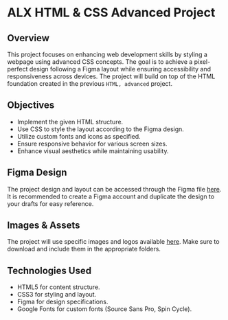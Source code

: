 # ALX HTML & CSS Advanced Project

## Overview
This project focuses on enhancing web development skills by styling a webpage using advanced CSS concepts. The goal is to achieve a pixel-perfect design following a Figma layout while ensuring accessibility and responsiveness across devices. The project will build on top of the HTML foundation created in the previous `HTML, advanced` project.

## Objectives
- Implement the given HTML structure.
- Use CSS to style the layout according to the Figma design.
- Utilize custom fonts and icons as specified.
- Ensure responsive behavior for various screen sizes.
- Enhance visual aesthetics while maintaining usability.

## Figma Design
The project design and layout can be accessed through the Figma file [here](https://www.figma.com/). It is recommended to create a Figma account and duplicate the design to your drafts for easy reference.

## Images & Assets
The project will use specific images and logos available [here](#). Make sure to download and include them in the appropriate folders.

## Technologies Used
- HTML5 for content structure.
- CSS3 for styling and layout.
- Figma for design specifications.
- Google Fonts for custom fonts (Source Sans Pro, Spin Cycle).
